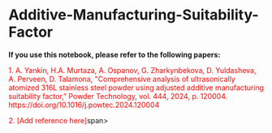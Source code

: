 # Additive-Manufacturing-Suitability-Factor
<p><b>If you use this notebook, please refer to the following papers:</b></p>
<span style="color:red"> 1. A. Yankin, H.A. Murtaza, A. Ospanov, G. Zharkynbekova, D. Yuldasheva, A. Perveen, D. Talamona, "Comprehensive analysis of ultrasonically atomized 316L stainless steel powder using adjusted additive manufacturing suitability factor," Powder Technology, vol. 444, 2024, p. 120004. https://doi.org/10.1016/j.powtec.2024.120004 </span>
<p><span style="color:red">2. [Add reference here]</span>span></p>
<p></p>
<p></p>
<p></p>
